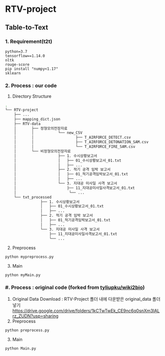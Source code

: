 # RTV-project
## Table-to-Text



### 1. Requirement(t2t)
~~~
python=3.7
tensorflow==1.14.0
nltk
rouge-score
pip install "numpy<1.17"
sklearn
~~~
### 2. Process : our code
1) Directory Structure
```sh
.
└── RTV-project
    ├── ...
    ├── mapping_dict.json
    ├── RTV-data
    │       ├── 정형모의전장자료
    │       │           └── new_CSV
    │       │                   ├── T_AIRFORCE_DETECT.csv
    │       │                   ├── T_AIRFORCE_DETONATION_SAM.csv
    │       │                   └── T_AIRFORCE_FIRE_SAM.csv
    │       └── 비정형모의전장자료
    │                   ├── 1. 수시상황보고서
    │                   │   ├── 01_수시상황보고서_01.txt
    │                   │   ├── ...
    │                   ├── 2. 적기 공격 임박 보고서
    │                   │   ├── 01_적기공격임박보고서_01.txt
    │                   │   ├── ...
    │                   └── 3. 지대공 미사일 사격 보고서
    │                       ├── 11_지대공미사일사격보고서_01.txt
    │                        └── ...
    └── txt_processed
                ├── 1. 수시상황보고서
                │   ├── 01_수시상황보고서_01.txt
                │   ├── ...
                ├── 2. 적기 공격 임박 보고서
                │   ├── 01_적기공격임박보고서_01.txt
                │   ├── ...
                └── 3. 지대공 미사일 사격 보고서
                    ├── 11_지대공미사일사격보고서_01.txt
                    └── ...
```
2) Preprocess
~~~
python mypreprocess.py
~~~
3) Main
~~~
python myMain.py
~~~

### #. Process : original code (forked from [tyliupku/wiki2bio](https://github.com/tyliupku/wiki2bio))
1) Original Data Download : RTV-Project 폴더 내에 다운받은 original_data 폴더 넣기  
https://drive.google.com/drive/folders/1kCTwTwEk_CE9nc6q0snXm3lALrz_ZUDN?usp=sharing 
2) Preprocess
~~~
python preprocess.py
~~~
3) Main
~~~
python Main.py
~~~
